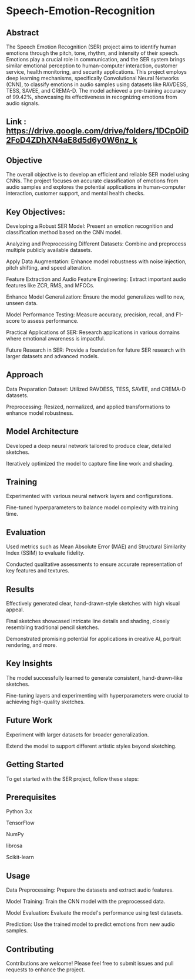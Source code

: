 # Speech-Emotion-Recognition

## Abstract
The Speech Emotion Recognition (SER) project aims to identify human emotions through the pitch, tone, rhythm, and intensity of their speech. Emotions play a crucial role in communication, and the SER system brings similar emotional perception to human-computer interaction, customer service, health monitoring, and security applications. This project employs deep learning mechanisms, specifically Convolutional Neural Networks (CNN), to classify emotions in audio samples using datasets like RAVDESS, TESS, SAVEE, and CREMA-D. The model achieved a pre-training accuracy of 99.42%, showcasing its effectiveness in recognizing emotions from audio signals.

## Link : https://drive.google.com/drive/folders/1DCpOiD2FoD4ZDhXN4aE8d5d6y0W6nz_k

## Objective
The overall objective is to develop an efficient and reliable SER model using CNNs. The project focuses on accurate classification of emotions from audio samples and explores the potential applications in human-computer interaction, customer support, and mental health checks.

## Key Objectives:
Developing a Robust SER Model: Present an emotion recognition and classification method based on the CNN model.

Analyzing and Preprocessing Different Datasets: Combine and preprocess multiple publicly available datasets.

Apply Data Augmentation: Enhance model robustness with noise injection, pitch shifting, and speed alteration.

Feature Extraction and Audio Feature Engineering: Extract important audio features like ZCR, RMS, and MFCCs.

Enhance Model Generalization: Ensure the model generalizes well to new, unseen data.

Model Performance Testing: Measure accuracy, precision, recall, and F1-score to assess performance.

Practical Applications of SER: Research applications in various domains where emotional awareness is impactful.

Future Research in SER: Provide a foundation for future SER research with larger datasets and advanced models.

## Approach
Data Preparation
Dataset: Utilized RAVDESS, TESS, SAVEE, and CREMA-D datasets.

Preprocessing: Resized, normalized, and applied transformations to enhance model robustness.

## Model Architecture
Developed a deep neural network tailored to produce clear, detailed sketches.

Iteratively optimized the model to capture fine line work and shading.

## Training
Experimented with various neural network layers and configurations.

Fine-tuned hyperparameters to balance model complexity with training time.

## Evaluation
Used metrics such as Mean Absolute Error (MAE) and Structural Similarity Index (SSIM) to evaluate fidelity.

Conducted qualitative assessments to ensure accurate representation of key features and textures.

## Results
Effectively generated clear, hand-drawn-style sketches with high visual appeal.

Final sketches showcased intricate line details and shading, closely resembling traditional pencil sketches.

Demonstrated promising potential for applications in creative AI, portrait rendering, and more.

## Key Insights
The model successfully learned to generate consistent, hand-drawn-like sketches.

Fine-tuning layers and experimenting with hyperparameters were crucial to achieving high-quality sketches.

## Future Work
Experiment with larger datasets for broader generalization.

Extend the model to support different artistic styles beyond sketching.

## Getting Started
To get started with the SER project, follow these steps:

## Prerequisites
Python 3.x

TensorFlow

NumPy

librosa

Scikit-learn

## Usage
Data Preprocessing: Prepare the datasets and extract audio features.

Model Training: Train the CNN model with the preprocessed data.

Model Evaluation: Evaluate the model's performance using test datasets.

Prediction: Use the trained model to predict emotions from new audio samples.

## Contributing
Contributions are welcome! Please feel free to submit issues and pull requests to enhance the project.
